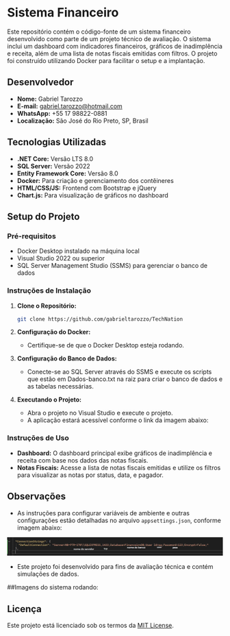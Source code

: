 # Sistema Financeiro

Este repositório contém o código-fonte de um sistema financeiro desenvolvido como parte de um projeto técnico de avaliação. O sistema inclui um dashboard com indicadores financeiros, gráficos de inadimplência e receita, além de uma lista de notas fiscais emitidas com filtros. O projeto foi construído utilizando Docker para facilitar o setup e a implantação.

## Desenvolvedor

- **Nome:** Gabriel Tarozzo
- **E-mail:** [gabriel.tarozzo@hotmail.com](mailto:gabriel.tarozzo@hotmail.com)
- **WhatsApp:** +55 17 98822-0881
- **Localização:** São José do Rio Preto, SP, Brasil

## Tecnologias Utilizadas

- **.NET Core:** Versão LTS 8.0
- **SQL Server:** Versão 2022
- **Entity Framework Core:** Versão 8.0
- **Docker:** Para criação e gerenciamento dos contêineres
- **HTML/CSS/JS:** Frontend com Bootstrap e jQuery
- **Chart.js:** Para visualização de gráficos no dashboard

## Setup do Projeto

### Pré-requisitos

- Docker Desktop instalado na máquina local
- Visual Studio 2022 ou superior
- SQL Server Management Studio (SSMS) para gerenciar o banco de dados

### Instruções de Instalação

1. **Clone o Repositório:**
    ```bash
    git clone https://github.com/gabrieltarozzo/TechNation
    ```

2. **Configuração do Docker:**
    - Certifique-se de que o Docker Desktop esteja rodando.

3. **Configuração do Banco de Dados:**
    - Conecte-se ao SQL Server através do SSMS e execute os scripts que estão em Dados-banco.txt na raiz para criar o banco de dados e as tabelas necessárias.

4. **Executando o Projeto:**
    - Abra o projeto no Visual Studio e execute o projeto.
    - A aplicação estará acessível conforme o link da imagem abaixo:

### Instruções de Uso

- **Dashboard:** O dashboard principal exibe gráficos de inadimplência e receita com base nos dados das notas fiscais.
- **Notas Fiscais:** Acesse a lista de notas fiscais emitidas e utilize os filtros para visualizar as notas por status, data, e pagador.

## Observações

- As instruções para configurar variáveis de ambiente e outras configurações estão detalhadas no arquivo `appsettings.json`, conforme imagem abaixo:

![Connection String](https://github.com/gabrieltarozzo/TechNation/raw/main/Imagens/connectionString.PNG)

  
- Este projeto foi desenvolvido para fins de avaliação técnica e contém simulações de dados.
  
##Imagens do sistema rodando:

## Licença

Este projeto está licenciado sob os termos da [MIT License](LICENSE).


